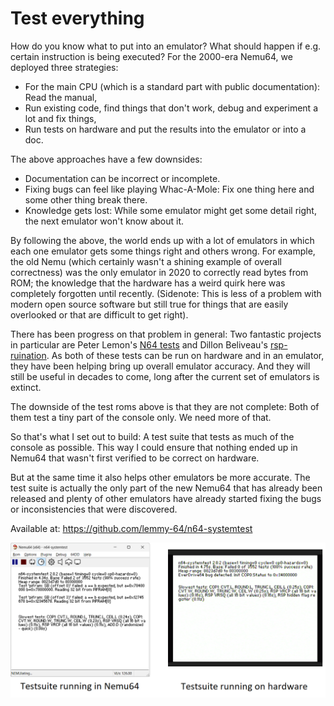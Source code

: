 # Test everything

How do you know what to put into an emulator? What should happen if e.g. certain instruction is being executed? For the 2000-era Nemu64, we deployed three strategies:
* For the main CPU (which is a standard part with public documentation): Read the manual,
* Run existing code, find things that don't work, debug and experiment a lot and fix things,
* Run tests on hardware and put the results into the emulator or into a doc.

 The above approaches have a few downsides:
 * Documentation can be incorrect or incomplete.
 * Fixing bugs can feel like playing Whac-A-Mole: Fix one thing here and some other thing break there.
 * Knowledge gets lost: While some emulator might get some detail right, the next emulator won't know about it.

By following the above, the world ends up with a lot of emulators in which each one emulator gets some things right and others wrong. For example, the old Nemu
(which certainly wasn't a shining example of overall correctness) was the only emulator in 2020 to correctly read bytes from ROM; the knowledge that the hardware
has a weird quirk here was completely forgotten until recently. (Sidenote: This is less of a problem with modern open source software but still true for things that
are easily overlooked or that are difficult to get right).

There has been progress on that problem in general: Two fantastic projects in particular are
Peter Lemon's [N64 tests](https://github.com/PeterLemon/N64) and Dillon Beliveau's [rsp-ruination](https://github.com/Dillonb/rsp-ruination). As both of these tests can be
run on hardware and in an emulator, they have been helping bring up overall emulator accuracy. And they will still be useful in decades to come, long after the current
set of emulators is extinct.

The downside of the test roms above is that they are not complete: Both of them test a tiny part of the console only. We need more of that.

So that's what I set out to build: A test suite that tests as much of the console as possible. This way I could ensure that nothing ended up in Nemu64 that
wasn't first verified to be correct on hardware.

But at the same time it also helps other emulators be more accurate. The test suite is actually the only part of the new Nemu64 that has already been released
and plenty of other emulators have already started fixing the bugs or inconsistencies that were discovered.

Available at: https://github.com/lemmy-64/n64-systemtest

![Testsuite running on hardware](testsuite.png)
